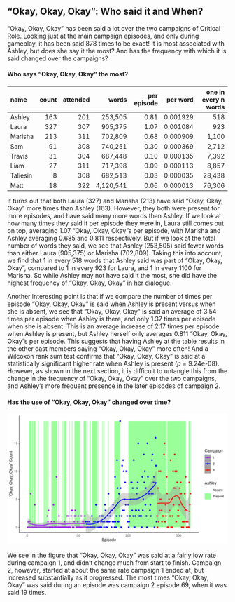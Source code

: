 
## “Okay, Okay, Okay”: Who said it and When?

“Okay, Okay, Okay” has been said a lot over the two campaigns of
Critical Role. Looking just at the main campaign episodes, and only
during gameplay, it has been said 878 times to be exact\! It is most
associated with Ashley, but does she say it the most? And has the
frequency with which it is said changed over the campaigns?

#### Who says “Okay, Okay, Okay” the most?

| name     | count | attended |     words | per episode | per word | one in every n words |
| :------- | ----: | -------: | --------: | ----------: | -------: | -------------------: |
| Ashley   |   163 |      201 |   253,505 |        0.81 | 0.001929 |                  518 |
| Laura    |   327 |      307 |   905,375 |        1.07 | 0.001084 |                  923 |
| Marisha  |   213 |      311 |   702,809 |        0.68 | 0.000909 |                1,100 |
| Sam      |    91 |      308 |   740,251 |        0.30 | 0.000369 |                2,712 |
| Travis   |    31 |      304 |   687,448 |        0.10 | 0.000135 |                7,392 |
| Liam     |    27 |      311 |   717,398 |        0.09 | 0.000113 |                8,857 |
| Taliesin |     8 |      308 |   682,513 |        0.03 | 0.000035 |               28,438 |
| Matt     |    18 |      322 | 4,120,541 |        0.06 | 0.000013 |               76,306 |

It turns out that both Laura (327) and Marisha (213) have said “Okay,
Okay, Okay” more times than Ashley (163). However, they both were
present for more episodes, and have said many more words than Ashley. If
we look at how many times they said it per episode they were in, Laura
still comes out on top, averaging 1.07 “Okay, Okay, Okay”s per episode,
with Marisha and Ashley averaging 0.685 and 0.811 respectively. But if
we look at the total number of words they said, we see that Ashley
(253,505) said fewer words than either Laura (905,375) or Marisha
(702,809). Taking this into account, we find that 1 in every 518 words
that Ashley said was part of “Okay, Okay, Okay”, compared to 1 in every
923 for Laura, and 1 in every 1100 for Marisha. So while Ashley may not
have said it the most, she did have the highest frequency of “Okay,
Okay, Okay” in her dialogue.

Another interesting point is that if we compare the number of times per
episode “Okay, Okay, Okay” is said when Ashley is present versus when
she is absent, we see that “Okay, Okay, Okay” is said an average of 3.54
times per episode when Ashley is there, and only 1.37 times per episode
when she is absent. This is an average increase of 2.17 times per
episode when Ashley is present, but Ashley herself only averages 0.811
“Okay, Okay, Okay”s per episode. This suggests that having Ashley at
the table results in the other cast members saying “Okay, Okay, Okay”
more often\! And a Wilcoxon rank sum test confirms that “Okay, Okay,
Okay” is said at a statistically significant higher rate when Ashley is
present (*p* = 9.24e-08). However, as shown in the next section, it is
difficult to untangle this from the change in the frequency of “Okay,
Okay, Okay” over the two campaigns, and Ashley’s more frequent presence
in the later episodes of campaign 2.

#### Has the use of “Okay, Okay, Okay” changed over time?

![Okay](../plots/okay_okay_okay.png)

We see in the figure that “Okay, Okay, Okay” was said at a fairly low
rate during campaign 1, and didn’t change much from start to finish.
Campaign 2, however, started at about the same rate campaign 1 ended at,
but increased substantially as it progressed. The most times “Okay,
Okay, Okay” was said during an episode was campaign 2 episode 69, when
it was said 19 times.
